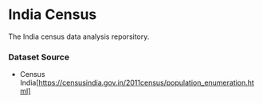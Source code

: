 # India Census
The India census data analysis reporsitory. 

### Dataset Source
* Census India[https://censusindia.gov.in/2011census/population_enumeration.html]
